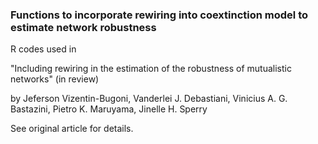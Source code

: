 ### Functions to incorporate rewiring into coextinction model to estimate network robustness

R codes used in 

"Including rewiring in the estimation of the robustness of mutualistic networks" (in review)

by Jeferson Vizentin-Bugoni, Vanderlei J. Debastiani, Vinicius A. G. Bastazini, Pietro K. Maruyama, Jinelle H. Sperry

See original article for details.
